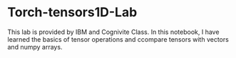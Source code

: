 # Torch-tensors1D-Lab
This lab is provided by IBM and Cognivite Class. In this notebook, I have learned the basics of tensor operations and ccompare tensors with vectors and numpy arrays.
